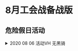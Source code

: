 # 8月工会战备战版

## 危险假日活动

<details>
 <summary>2020 08 06 活动VH 无黑骑</summary>

真琴 香织 千歌 可可罗 尤加利

```
1:11真琴香织
1:06千歌
1:03可可罗
1:00香织
0:56尤加利
0:55真琴
0:53香织
0:50千歌
0:43可可萝
0:39真琴吼完ub
boss狂暴
0:39香织
0:30千歌，香织
0:27可可罗
0:26尤加利
0:23真琴
0:22香织
0:15可可罗暴毙
0:14真琴
```

</details>
